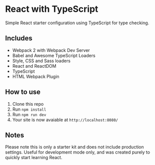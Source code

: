# React with TypeScript

Simple React starter configuration using TypeScript for type checking.

## Includes
* Webpack 2 with Webpack Dev Server
* Babel and Awesome TypeScript Loaders
* Style, CSS and Sass loaders
* React and ReactDOM
* TypeScript
* HTML Webpack Plugin

## How to use

1. Clone this repo
2. Run `npm install`
3. Run `npm run dev`
4. Your site is now avaiable at `http://localhost:8080/`

## Notes

Please note this is only a starter kit and does not include production settings. Useful for development mode only, and was created purely to quickly start learning React.
